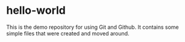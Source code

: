 # hello-world
This is the demo repository for using Git and Github.
It contains some simple files that were created and moved around.

